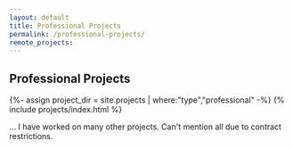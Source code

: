 ```yaml
---
layout: default
title: Professional Projects
permalink: /professional-projects/
remote_projects: 
---
```


## **Professional Projects**

{%- assign project_dir = site.projects | where:"type","professional" -%}
{% include projects/index.html %}

... I have worked on many other projects. Can't mention all due to contract restrictions.
